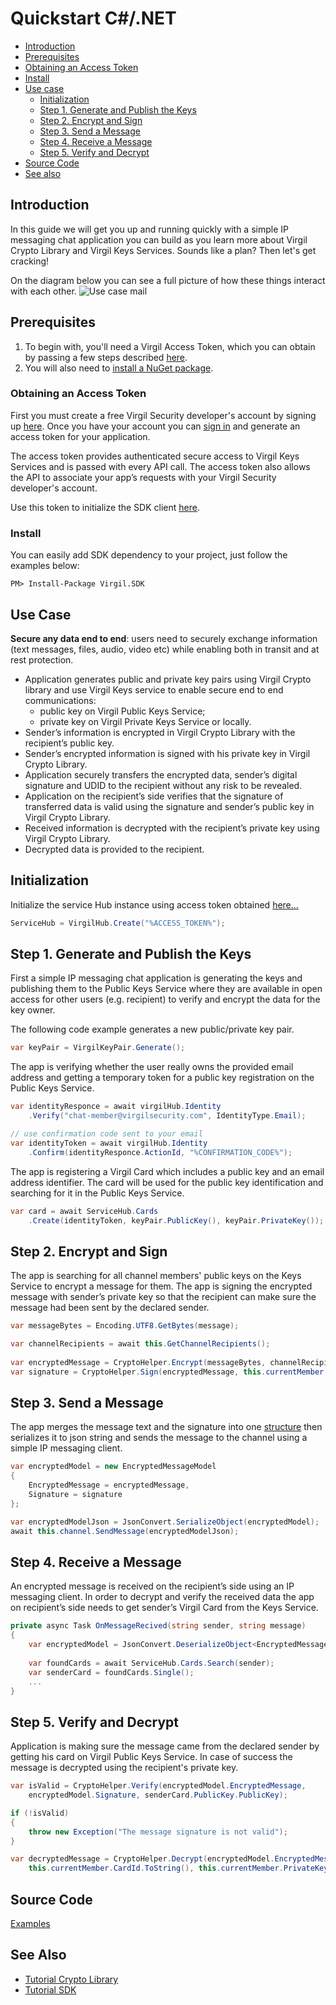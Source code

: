 # Quickstart C#/.NET

- [Introduction](#introduction)
- [Prerequisites](#prerequisites)
- [Obtaining an Access Token](#obtaining-an-access-token)
- [Install](#install)
- [Use case](#use-case)
    - [Initialization](#initialization)
    - [Step 1. Generate and Publish the Keys](#step-1-generate-and-publish-the-keys)
    - [Step 2. Encrypt and Sign](#step-2-encrypt-and-sign)
    - [Step 3. Send a Message](#step-3-send-a-message)
    - [Step 4. Receive a Message](#step-4-receive-a-message)
    - [Step 5. Verify and Decrypt](#step-5-verify-and-decrypt)
- [Source Code](#source-code)
- [See also](#see-also)

## Introduction

In this guide we will get you up and running quickly with a simple IP messaging chat application you can build as you learn more about Virgil Crypto Library and Virgil Keys Services. Sounds like a plan? Then let's get cracking!

On the diagram below you can see a full picture of how these things interact with each other. ![Use case mail](https://raw.githubusercontent.com/VirgilSecurity/virgil/master/images/IPMessaging.jpg)

## Prerequisites

1. To begin with, you'll need a Virgil Access Token, which you can obtain by passing a few steps described [here](#obtaining-an-access-token).
2. You will also need to [install a NuGet package](#install).

### Obtaining an Access Token

First you must create a free Virgil Security developer's account by signing up [here](https://developer.virgilsecurity.com/account/signup). Once you have your account you can [sign in](https://developer.virgilsecurity.com/account/signin) and generate an access token for your application.

The access token provides authenticated secure access to Virgil Keys Services and is passed with every API call. The access token also allows the API to associate your app’s requests with your Virgil Security developer's account.

Use this token to initialize the SDK client [here](#initialization).

### Install

You can easily add SDK dependency to your project, just follow the examples below:

```
PM> Install-Package Virgil.SDK
```

## Use Case
**Secure any data end to end**: users need to securely exchange information (text messages, files, audio, video etc) while enabling both in transit and at rest protection. 

- Application generates public and private key pairs using Virgil Crypto library and use Virgil Keys service to enable secure end to end communications:
    - public key on Virgil Public Keys Service;
    - private key on Virgil Private Keys Service or locally.
- Sender’s information is encrypted in Virgil Crypto Library with the recipient’s public key.
- Sender’s encrypted information is signed with his private key in Virgil Crypto Library.
- Application securely transfers the encrypted data, sender’s digital signature and UDID to the recipient without any risk to be revealed.
- Application on the recipient’s side verifies that the signature of transferred data is valid using the signature and sender’s public key in Virgil Crypto Library.
- Received information is decrypted with the recipient’s private key using Virgil Crypto Library.
- Decrypted data is provided to the recipient.

## Initialization

Initialize the service Hub instance using access token obtained [here...](#obtaining-an-access-token)

```csharp
ServiceHub = VirgilHub.Create("%ACCESS_TOKEN%");
```

## Step 1. Generate and Publish the Keys
First a simple IP messaging chat application is generating the keys and publishing them to the Public Keys Service where they are available in open access for other users (e.g. recipient) to verify and encrypt the data for the key owner.

The following code example generates a new public/private key pair.

```csharp
var keyPair = VirgilKeyPair.Generate();
```

The app is verifying whether the user really owns the provided email address and getting a temporary token for a public key registration on the Public Keys Service.

```csharp
var identityResponce = await virgilHub.Identity
	.Verify("chat-member@virgilsecurity.com", IdentityType.Email);

// use confirmation code sent to your email
var identityToken = await virgilHub.Identity
	.Confirm(identityResponce.ActionId, "%CONFIRMATION_CODE%");
```
The app is registering a Virgil Card which includes a public key and an email address identifier. The card will be used for the public key identification and searching for it in the Public Keys Service.

```csharp
var card = await ServiceHub.Cards
	.Create(identityToken, keyPair.PublicKey(), keyPair.PrivateKey());
```

## Step 2. Encrypt and Sign
The app is searching for all channel members' public keys on the Keys Service to encrypt a message for them. The app is signing the encrypted message with sender’s private key so that the recipient can make sure the message had been sent by the declared sender.

```csharp
var messageBytes = Encoding.UTF8.GetBytes(message);

var channelRecipients = await this.GetChannelRecipients();
 
var encryptedMessage = CryptoHelper.Encrypt(messageBytes, channelRecipients);
var signature = CryptoHelper.Sign(encryptedMessage, this.currentMember.PrivateKey);
```

## Step 3. Send a Message
The app merges the message text and the signature into one [structure](../Examples/Virgil.Examples.IPMessaging/EncryptedMessageModel.cs) then serializes it to json string and sends the message to the channel using a simple IP messaging client.

```csharp
var encryptedModel = new EncryptedMessageModel
{
    EncryptedMessage = encryptedMessage,
    Signature = signature
};

var encryptedModelJson = JsonConvert.SerializeObject(encryptedModel);
await this.channel.SendMessage(encryptedModelJson);
```

## Step 4. Receive a Message
An encrypted message is received on the recipient’s side using an IP messaging client. 
In order to decrypt and verify the received data the app on recipient’s side needs to get sender’s Virgil Card from the Keys Service.

```csharp
private async Task OnMessageRecived(string sender, string message)
{
	var encryptedModel = JsonConvert.DeserializeObject<EncryptedMessageModel>(message);
	
	var foundCards = await ServiceHub.Cards.Search(sender);
	var senderCard = foundCards.Single();
	...
}
```

## Step 5. Verify and Decrypt
Application is making sure the message came from the declared sender by getting his card on Virgil Public Keys Service. In case of success the message is decrypted using the recipient's private key.

```csharp
var isValid = CryptoHelper.Verify(encryptedModel.EncryptedMessage, 
    encryptedModel.Signature, senderCard.PublicKey.PublicKey);

if (!isValid)
{
    throw new Exception("The message signature is not valid");
}

var decryptedMessage = CryptoHelper.Decrypt(encryptedModel.EncryptedMessage, 
    this.currentMember.CardId.ToString(), this.currentMember.PrivateKey);
```

## Source Code

[Examples](https://github.com/VirgilSecurity/virgil-sdk-net/tree/master/Examples/Virgil.Examples.IPMessaging)

## See Also

* [Tutorial Crypto Library](crypto.md)
* [Tutorial SDK](public-keys.md)
